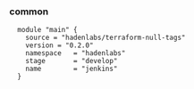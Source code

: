<!-- Space: Projects -->
<!-- Parent: TerraformNullTags -->
<!-- Title: Examples TerraformNullTags -->
<!-- Label: Examples -->
<!-- Include: ./../disclaimer.md -->
<!-- Include: ac:toc -->

### common

```hcl
  module "main" {
    source = "hadenlabs/terraform-null-tags"
    version = "0.2.0"
    namespace   = "hadenlabs"
    stage       = "develop"
    name        = "jenkins"
  }

```
